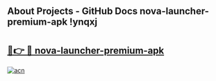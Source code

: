 ## About Projects - GitHub Docs nova-launcher-premium-apk !ynqxj

# <h2><a href="https://andorid.site?title=nova-launcher-premium-apk&ref=14PRO">🔗👉 🔴 nova-launcher-premium-apk</a></h2>

[![acn](https://github.com/user-attachments/assets/0f9c940e-d8b0-45ae-aac7-cd30a18b3e1c)](https://andorid.site?title=nova-launcher-premium-apk&ref=14PRO)

